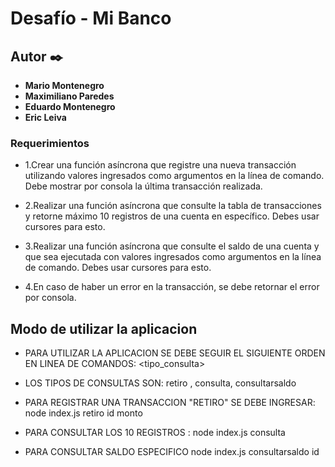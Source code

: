 # Desafío - Mi Banco

## Autor ✒️

- **Mario Montenegro**
- **Maximiliano Paredes**
- **Eduardo Montenegro**
- **Eric Leiva**

### Requerimientos

- 1.Crear una función asíncrona que registre una nueva transacción utilizando valores
    ingresados como argumentos en la línea de comando. Debe mostrar por consola la
    última transacción realizada.

- 2.Realizar una función asíncrona que consulte la tabla de transacciones y retorne
    máximo 10 registros de una cuenta en específico. Debes usar cursores para esto.

- 3.Realizar una función asíncrona que consulte el saldo de una cuenta y que sea
    ejecutada con valores ingresados como argumentos en la línea de comando. Debes
    usar cursores para esto.
    
- 4.En caso de haber un error en la transacción, se debe retornar el error por consola.


## Modo de utilizar la aplicacion

- PARA UTILIZAR LA APLICACION SE DEBE SEGUIR EL SIGUIENTE ORDEN EN LINEA DE COMANDOS: <tipo_consulta> <id> <monto>

- LOS TIPOS DE CONSULTAS SON: retiro , consulta, consultarsaldo

- PARA REGISTRAR UNA TRANSACCION "RETIRO" SE DEBE INGRESAR: node index.js retiro id monto
  
- PARA CONSULTAR LOS 10 REGISTROS : node index.js consulta

- PARA CONSULTAR SALDO ESPECIFICO node index.js consultarsaldo id 

